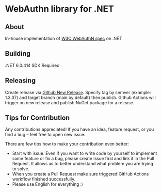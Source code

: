 # WebAuthn library for .NET

## About

In-house implementation of [W3C WebAuthN spec](https://www.w3.org/TR/webauthn-2/) on .NET

## Building

.NET 6.0.414 SDK Required

## Releasing

Create release via [Github New Release](https://github.com/dodopizza/WebAuthn.Net/releases/new).
Specify tag by semver (example: 1.3.37) and target branch (main by default) then publish.
Github Actions will trigger on new release and publish NuGet package for a release.

## Tips for Contribution

Any contributions appreciated!
If you have an idea, feature request, or you find a bug – feel free to open new issue.

There are few tips how to make your contribution even better:

- Start with issue.
  Even if you want to write code by yourself to implement some feature or fix a bug,
  please create Issue first and link it in the Pull Request.
  It allows us to better understand what problem you are trying to solve.
- When you create a Pull Request make sure triggered GitHub Actions workflow finished successfully.
- Please use English for everything :)
